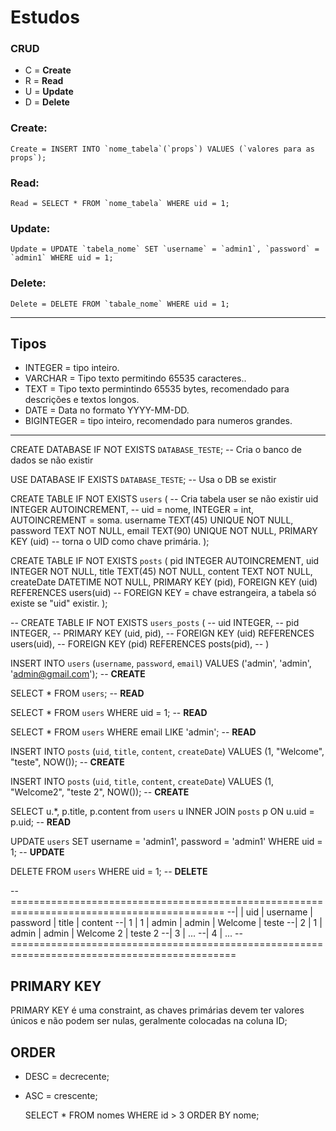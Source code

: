 # Estudos

### CRUD

- C = **Create**
- R = **Read**
- U = **Update**
-  D = **Delete**

### Create:

    Create = INSERT INTO `nome_tabela`(`props`) VALUES (`valores para as props`);

### Read:

    Read = SELECT * FROM `nome_tabela` WHERE uid = 1;

### Update:

    Update = UPDATE `tabela_nome` SET `username` = `admin1`, `password` = `admin1` WHERE uid = 1;

### Delete:

    Delete = DELETE FROM `tabale_nome` WHERE uid = 1;

---
## Tipos

- INTEGER = tipo inteiro.
- VARCHAR = Tipo texto permitindo 65535 caracteres..
- TEXT = Tipo texto permintindo 65535 bytes, recomendado para descrições e textos longos.
- DATE = Data no formato YYYY-MM-DD.
- BIGINTEGER = tipo inteiro, recomendado para numeros grandes.


---

CREATE DATABASE IF NOT EXISTS `DATABASE_TESTE`; -- Cria o banco de dados se não existir

USE DATABASE IF EXISTS `DATABASE_TESTE`; -- Usa o DB se existir

CREATE TABLE IF NOT EXISTS `users` (  -- Cria tabela user se não existir
  uid INTEGER AUTOINCREMENT, -- uid = nome, INTEGER = int, AUTOINCREMENT = soma.
  username TEXT(45) UNIQUE NOT NULL,
  password TEXT NOT NULL,
  email TEXT(90) UNIQUE NOT NULL,
  PRIMARY KEY (uid) -- torna o UID como chave primária.
);

CREATE TABLE IF NOT EXISTS `posts` (
  pid INTEGER AUTOINCREMENT,
  uid INTEGER NOT NULL,
  title TEXT(45) NOT NULL,
  content TEXT NOT NULL,
  createDate DATETIME NOT NULL,
  PRIMARY KEY (pid),
  FOREIGN KEY (uid) REFERENCES users(uid) -- FOREIGN KEY = chave estrangeira, a tabela só existe se "uid" existir.
);

-- CREATE TABLE IF NOT EXISTS `users_posts` (
--   uid INTEGER,
--   pid INTEGER,
--   PRIMARY KEY (uid, pid),
--   FOREIGN KEY (uid) REFERENCES users(uid),
--   FOREIGN KEY (pid) REFERENCES posts(pid),
-- )




INSERT INTO `users` (`username`, `password`, `email`) VALUES ('admin', 'admin', 'admin@gmail.com'); -- **CREATE**

SELECT * FROM `users`; -- **READ**

SELECT * FROM `users` WHERE uid = 1; -- **READ**

SELECT * FROM `users` WHERE email LIKE 'admin'; -- **READ**

INSERT INTO `posts` (`uid`, `title`, `content`, `createDate`) VALUES (1, "Welcome", "teste", NOW()); -- **CREATE**

INSERT INTO `posts` (`uid`, `title`, `content`, `createDate`) VALUES (1, "Welcome2", "teste 2", NOW()); -- **CREATE**

SELECT u.*, p.title, p.content from `users` u INNER JOIN `posts` p ON u.uid = p.uid; -- **READ**

UPDATE `users` SET username = 'admin1', password = 'admin1' WHERE uid = 1; -- **UPDATE**

DELETE FROM `users` WHERE uid = 1; -- **DELETE**

-- ===========================================================================================
--|   | uid | username | password | title     | content
--| 1 |   1 | admin    |    admin | Welcome   | teste
--| 2 |   1 | admin    |    admin | Welcome 2 | teste 2
--| 3 | ...
--| 4 | ...
-- =============================================================================================



## PRIMARY KEY

PRIMARY KEY é uma constraint, as chaves primárias devem ter valores únicos e não podem ser nulas, geralmente colocadas
na coluna ID;



## ORDER

- DESC = decrecente;
- ASC = crescente;

    SELECT * FROM nomes WHERE id > 3 ORDER BY nome;









